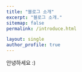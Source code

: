 ```yaml
---
title: "블로그 소개"
excerpt: "블로그 소개."
sitemap: false
permalink: /introduce.html

layout: single
author_profile: true
---
```


안녕하세요 :)
